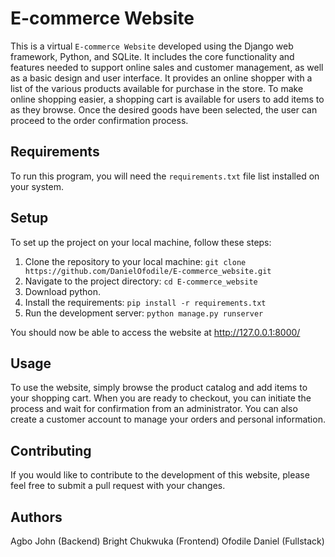 # E-commerce Website
This is a virtual `E-commerce Website` developed using the Django web
framework, Python, and SQLite. It includes the core functionality and
features needed to support online sales and customer management, as well
as a basic design and user interface.
It provides an online shopper with a list of the various products available
for purchase in the store. To make online shopping easier, a shopping cart
is available for users to add items to as they browse. Once the desired
goods have been selected, the user can proceed to the order confirmation
process.

## Requirements
To run this program, you will need the `requirements.txt` file list
installed on your system.

## Setup
To set up the project on your local machine, follow these steps:
1. Clone the repository to your local machine:
    `git clone https://github.com/DanielOfodile/E-commerce_website.git`
2. Navigate to the project directory: `cd E-commerce_website`
3. Download python.
4. Install the requirements: `pip install -r requirements.txt`
5. Run the development server: `python manage.py runserver`

You should now be able to access the website at http://127.0.0.1:8000/

## Usage
To use the website, simply browse the product catalog and add items to your
shopping cart. When you are ready to checkout, you can initiate the process
and wait for confirmation from an administrator. You can also create a
customer account to manage your orders and personal information.

## Contributing
If you would like to contribute to the development of this website, please
feel free to submit a pull request with your changes.

## Authors
Agbo John (Backend)
Bright Chukwuka (Frontend)
Ofodile Daniel (Fullstack)
